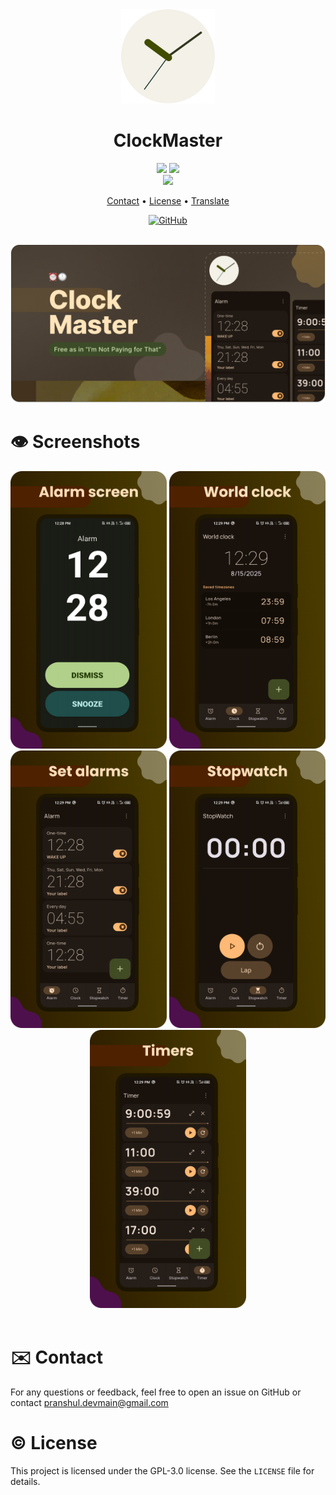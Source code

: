 <div align="center">
   <img src="prev/app_icon.png" alt="" width="150px">
</div>
<h1 align="center">
 ClockMaster
</h1>
   <div  align="center">
      <img src="https://img.shields.io/github/license/PranshulGG/ClockMaster?style=for-the-badge&color=cba6f7&labelColor=302D41">
      <img src="https://img.shields.io/github/last-commit/PranshulGG/ClockMaster?style=for-the-badge&color=b1d18a&labelColor=1f3701">
      <br>
      <img src="https://img.shields.io/github/release/PranshulGG/ClockMaster?style=for-the-badge&color=dbc66e&labelColor=3a3000">
      <br>
</a>
   </div>

 <div align="center">
    
  [Contact](https://github.com/PranshulGG/WeatherMaster?tab=readme-ov-file#contact) • [License](https://github.com/PranshulGG/WeatherMaster?tab=readme-ov-file#license) • [Translate](https://github.com/PranshulGG/WeatherMaster?tab=readme-ov-file#-translate-the-app-on-crowdin)
   
 </div>
    
<div align="center">
 <a href="https://github.com/PranshulGG/WeatherMaster/releases"><img alt="GitHub" src="https://user-images.githubusercontent.com/69304392/148696068-0cfea65d-b18f-4685-82b5-329a330b1c0d.png" height="80"/></a>
   </div>
<br>

![app_thumbnail](prev/thumbnail.png)

# 👁️ Screenshots

<div align="center">
<img src="prev/prev_1.png"  width="250">
<img src="prev/prev_2.png"  width="250">
<img src="prev/prev_3.png"  width="250">
<img src="prev/prev_4.png"  width="250">
<img src="prev/prev_5.png"  width="250">

</div>

<br>

# ✉️ Contact

For any questions or feedback, feel free to open an issue on GitHub or contact pranshul.devmain@gmail.com

# ©️ License

This project is licensed under the GPL-3.0 license. See the `LICENSE` file for details.
